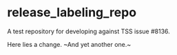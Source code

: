 # release_labeling_repo
A test repository for developing against TSS issue #8136.

Here lies a change. ~And yet another one.~
